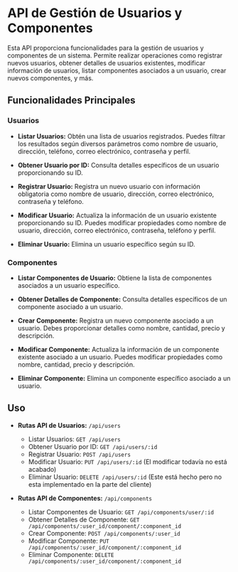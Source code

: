 # API de Gestión de Usuarios y Componentes

Esta API proporciona funcionalidades para la gestión de usuarios y componentes de un sistema. Permite realizar operaciones como registrar nuevos usuarios, obtener detalles de usuarios existentes, modificar información de usuarios, listar componentes asociados a un usuario, crear nuevos componentes, y más.

## Funcionalidades Principales

### Usuarios

- **Listar Usuarios:** Obtén una lista de usuarios registrados. Puedes filtrar los resultados según diversos parámetros como nombre de usuario, dirección, teléfono, correo electrónico, contraseña y perfil.
  
- **Obtener Usuario por ID:** Consulta detalles específicos de un usuario proporcionando su ID.

- **Registrar Usuario:** Registra un nuevo usuario con información obligatoria como nombre de usuario, dirección, correo electrónico, contraseña y teléfono.

- **Modificar Usuario:** Actualiza la información de un usuario existente proporcionando su ID. Puedes modificar propiedades como nombre de usuario, dirección, correo electrónico, contraseña, teléfono y perfil.

- **Eliminar Usuario:** Elimina un usuario específico según su ID.

### Componentes

- **Listar Componentes de Usuario:** Obtiene la lista de componentes asociados a un usuario específico.

- **Obtener Detalles de Componente:** Consulta detalles específicos de un componente asociado a un usuario.

- **Crear Componente:** Registra un nuevo componente asociado a un usuario. Debes proporcionar detalles como nombre, cantidad, precio y descripción.

- **Modificar Componente:** Actualiza la información de un componente existente asociado a un usuario. Puedes modificar propiedades como nombre, cantidad, precio y descripción.

- **Eliminar Componente:** Elimina un componente específico asociado a un usuario.

## Uso

- **Rutas API de Usuarios:** `/api/users`
  - Listar Usuarios: `GET /api/users`
  - Obtener Usuario por ID: `GET /api/users/:id`
  - Registrar Usuario: `POST /api/users`
  - Modificar Usuario: `PUT /api/users/:id` (El modificar todavía no está acabado)
  - Eliminar Usuario: `DELETE /api/users/:id` (Este está hecho pero no esta implementado en la parte del cliente)

- **Rutas API de Componentes:** `/api/components`
  - Listar Componentes de Usuario: `GET /api/components/user/:id`
  - Obtener Detalles de Componente: `GET /api/components/:user_id/component/:component_id`
  - Crear Componente: `POST /api/components/:user_id`
  - Modificar Componente: `PUT /api/components/:user_id/component/:component_id`
  - Eliminar Componente: `DELETE /api/components/:user_id/component/:component_id`
